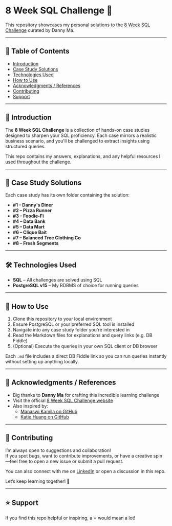 # 8 Week SQL Challenge 🚀

This repository showcases my personal solutions to the [8 Week SQL Challenge](https://8weeksqlchallenge.com/) curated by Danny Ma.

---

## 📑 Table of Contents

- [Introduction](##📘-introduction)
- [Case Study Solutions](#🧩-case-study-solutions)
- [Technologies Used](#technologies-used)
- [How to Use](#how-to-use)
- [Acknowledgments / References](#acknowledgments--references)
- [Contributing](#contributing)
- [Support](#support)

---

## 📘 Introduction

The **8 Week SQL Challenge** is a collection of hands-on case studies designed to sharpen your SQL proficiency. Each case mirrors a realistic business scenario, and you'll be challenged to extract insights using structured queries.

This repo contains my answers, explanations, and any helpful resources I used throughout the challenge.

---

## 🧩 Case Study Solutions

Each case study has its own folder containing the solution:

- **#1 – Danny's Diner**
- **#2 – Pizza Runner**
- **#3 – Foodie-Fi**
- **#4 – Data Bank**
- **#5 – Data Mart**
- **#6 – Clique Bait**
- **#7 – Balanced Tree Clothing Co**
- **#8 – Fresh Segments**

---

## 🛠️ Technologies Used

- **SQL** – All challenges are solved using SQL
- **PostgreSQL v15** – My RDBMS of choice for running queries

---

## 📂 How to Use

1. Clone this repository to your local environment
2. Ensure PostgreSQL or your preferred SQL tool is installed
3. Navigate into any case study folder you're interested in
4. Read the Markdown files for explanations and query links (e.g. DB Fiddle)
5. (Optional) Execute the queries in your own SQL client or DB browser

Each `.md` file includes a direct DB Fiddle link so you can run queries instantly without setting up anything locally.

---

## 🙌 Acknowledgments / References

- Big thanks to **Danny Ma** for crafting this incredible learning challenge
- Visit the official [8 Week SQL Challenge website](https://8weeksqlchallenge.com/)
- Also inspired by:
  - [Manaswi Kamila on GitHub](https://github.com/manaswikamila)
  - [Katie Huang on GitHub](https://github.com/katiehuangx)

---

## 🤝 Contributing

I’m always open to suggestions and collaboration!  
If you spot bugs, want to contribute improvements, or have a creative spin—feel free to open a new issue or submit a pull request.

You can also connect with me on [LinkedIn](#) or open a discussion in this repo.

Let’s keep learning together! 🌱

---

## ⭐ Support

If you find this repo helpful or inspiring, a ⭐ would mean a lot!
